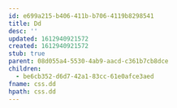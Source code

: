 ```yaml
---
id: e699a215-b406-411b-b706-4119b8298541
title: Dd
desc: ''
updated: 1612940921572
created: 1612940921572
stub: true
parent: 08d055a4-5530-4ab9-aacd-c361b7cb8dce
children:
  - be6cb352-d6d7-42a1-83cc-61e0afce3aed
fname: css.dd
hpath: css.dd
---
```



